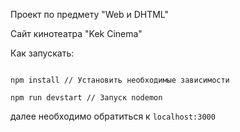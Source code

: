 Проект по предмету "Web и DHTML"

Сайт кинотеатра "Kek Cinema"

Как запускать:

<code>
npm install // Установить необходимые зависимости
</code>
<code>
npm run devstart // Запуск nodemon
</code>

далее необходимо обратиться к <code>localhost:3000</code>